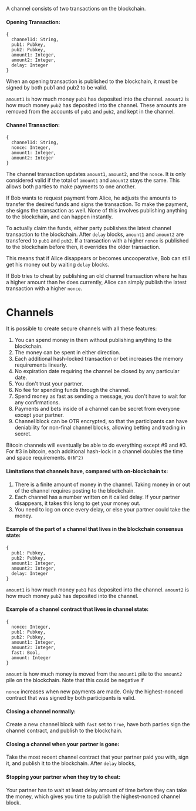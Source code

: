 A channel consists of two transactions on the blockchain.

#### Opening Transaction:

```
{
  channelId: String,
  pub1: Pubkey,
  pub2: Pubkey,
  amount1: Integer,
  amount2: Integer,
  delay: Integer
}
```

When an opening transaction is published to the blockchain, it must be signed by both pub1 and pub2 to be valid.

`amount1` is how much money `pub1` has deposited into the channel. `amount2` is how much money `pub2` has deposited into the channel. These amounts are removed from the accounts of `pub1` and `pub2`, and kept in the channel.


#### Channel Transaction:

```
{
  channelId: String,
  nonce: Integer,
  amount1: Integer,
  amount2: Integer
}
```

The channel transaction updates `amount1`, `amount2`, and the `nonce`. It is only considered valid if the total of `amount1` and `amount2` stays the same. This allows both parties to make payments to one another.

If Bob wants to request payment from Alice, he adjusts the amounts to transfer the desired funds and signs the transaction. To make the payment, she signs the transaction as well. None of this involves publishing anything to the blockchain, and can happen instantly.

To actually claim the funds, either party publishes the latest channel transaction to the blockchain. After `delay` blocks, `amount1` and `amount2` are transfered to `pub1` and `pub2`. If a transaction with a higher `nonce` is published to the blockchain before then, it overrides the older transaction.

This means that if Alice disappears or becomes uncooperative, Bob can still get his money out by waiting `delay` blocks.

If Bob tries to cheat by publishing an old channel transaction where he has a higher amount than he does currently, Alice can simply publish the latest transaction with a higher `nonce`.



# Channels

It is possible to create secure channels with all these features:

1. You can spend money in them without publishing anything to the blockchain.
2. The money can be spent in either direction.
3. Each additional hash-locked transaction or bet increases the memory requirements linearly.
4. No expiration date requiring the channel be closed by any particular date.
5. You don't trust your partner.
6. No fee for spending funds through the channel.
7. Spend money as fast as sending a message, you don't have to wait for any confirmations.
8. Payments and bets inside of a channel can be secret from everyone except your partner.
9. Channel block can be OTR encrypted, so that the participants can have deniability for non-final channel blocks, allowing betting and trading in secret.

Bitcoin channels will eventually be able to do everything except #9 and #3. For #3 in bitcoin, each additional hash-lock in a channel doubles the time and space requirements. `O(N^2)`

#### Limitations that channels have, compared with on-blockchain tx:

1. There is a finite amount of money in the channel. Taking money in or out of the channel requires posting to the blockchain.
2. Each channel has a number written on it called delay. If your partner disappears, it takes this long to get your money out.
3. You need to log on once every delay, or else your partner could take the money.

#### Example of the part of a channel that lives in the blockchain consensus state:

```
{
  pub1: Pubkey,
  pub2: Pubkey,
  amount1: Integer,
  amount2: Integer,
  delay: Integer
}
```

`amount1` is how much money `pub1` has deposited into the channel. `amount2` is how much money `pub2` has deposited into the channel.

#### Example of a channel contract that lives in channel state:

```
{
  nonce: Integer,
  pub1: Pubkey,
  pub2: Pubkey,
  amount1: Integer,
  amount2: Integer,
  fast: Bool,
  amount: Integer
}
```

`amount` is how much money is moved from the `amount1` pile to the `amount2` pile on the blockchain. Note that this could be negative if

`nonce` increases when new payments are made. Only the highest-nonced contract that was signed by both participants is valid.

#### Closing a channel normally:
Create a new channel block with `fast` set to `True`, have both parties sign the channel contract, and publish to the blockchain.

#### Closing a channel when your partner is gone:
Take the most recent channel contract that your partner paid you with, sign it, and publish it to the blockchain. After `delay` blocks,

#### Stopping your partner when they try to cheat:
Your partner has to wait at least delay amount of time before they can take the money, which gives you time to publish the highest-nonced channel block.

